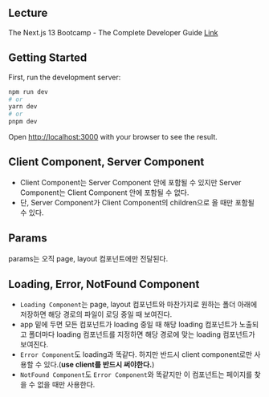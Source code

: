 ## Lecture

The Next.js 13 Bootcamp - The Complete Developer Guide
[Link](https://udemy.com/course/the-nextjs-13-bootcamp-the-complete-developer-guide/)

## Getting Started

First, run the development server:

```bash
npm run dev
# or
yarn dev
# or
pnpm dev
```

Open [http://localhost:3000](http://localhost:3000) with your browser to see the result.

## Client Component, Server Component

- Client Component는 Server Component 안에 포함될 수 있지만 Server Component는 Client Component 안에 포함될 수 없다.
- 단, Server Component가 Client Component의 children으로 올 때만 포함될 수 있다.

## Params

params는 오직 page, layout 컴포넌트에만 전달된다.

## Loading, Error, NotFound Component

- `Loading Component`는 page, layout 컴포넌트와 마찬가지로 원하는 폴더 아래에 저장하면 해당 경로의 파일이 로딩 중일 때 보여진다.
- app 밑에 두면 모든 컴포넌트가 loading 중일 때 해당 loading 컴포넌트가 노출되고 폴더마다 loading 컴포넌트를 지정하면 해당 경로에 맞는 loading 컴포넌트가 보여진다.
- `Error Component`도 loading과 똑같다. 하지만 반드시 client component로만 사용할 수 있다.(**use client를 반드시 써야한다.**)
- `NotFound Component`도 `Error Component`와 똑같지만 이 컴포넌트는 페이지를 찾을 수 없을 때만 사용한다.